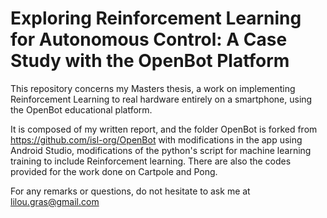 # Exploring Reinforcement Learning for Autonomous Control: A Case Study with the OpenBot Platform

This repository concerns my Masters thesis, a work on implementing Reinforcement Learning to real hardware entirely on a smartphone, using the OpenBot educational platform. 

It is composed of my written report, and the folder OpenBot is forked from https://github.com/isl-org/OpenBot with modifications in the app using Android Studio, 
modifications of the python's script for machine learning training to include Reinforcement learning. There are also the codes provided for the work done on Cartpole and Pong.

For any remarks or questions, do not hesitate to ask me at lilou.gras@gmail.com

